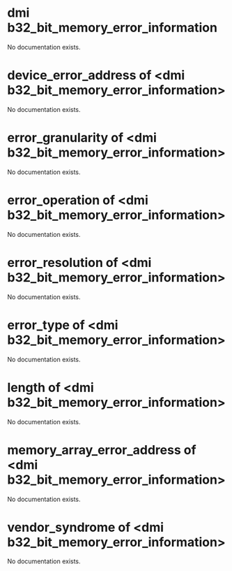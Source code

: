 # dmi b32_bit_memory_error_information

No documentation exists.

# device_error_address of &lt;dmi b32_bit_memory_error_information&gt;

No documentation exists.

# error_granularity of &lt;dmi b32_bit_memory_error_information&gt;

No documentation exists.

# error_operation of &lt;dmi b32_bit_memory_error_information&gt;

No documentation exists.

# error_resolution of &lt;dmi b32_bit_memory_error_information&gt;

No documentation exists.

# error_type of &lt;dmi b32_bit_memory_error_information&gt;

No documentation exists.

# length of &lt;dmi b32_bit_memory_error_information&gt;

No documentation exists.

# memory_array_error_address of &lt;dmi b32_bit_memory_error_information&gt;

No documentation exists.

# vendor_syndrome of &lt;dmi b32_bit_memory_error_information&gt;

No documentation exists.
